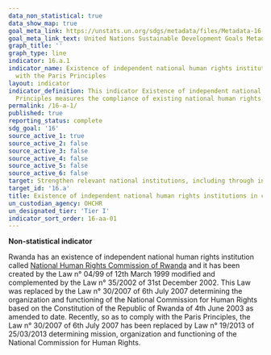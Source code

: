 ```yaml
---
data_non_statistical: true
data_show_map: true
goal_meta_link: https://unstats.un.org/sdgs/metadata/files/Metadata-16-0a-01.pdf
goal_meta_link_text: United Nations Sustainable Development Goals Metadata (pdf 1361kB)
graph_title: ''
graph_type: line
indicator: 16.a.1
indicator_name: Existence of independent national human rights institutions in compliance
  with the Paris Principles
layout: indicator
indicator_definition: This indicator Existence of independent national human rights institutions in compliance with the Paris
  Principles measures the compliance of existing national human rights institutions with the Principles relating to the Status of         National Institutions (The Paris Principles), which were adopted by the General Assembly (resolution 48/134) based on the rules of       procedure of the Global Alliance of National Human Rights Institutions (GANHRI, formerly the International Coordinating Committee of     National Institutions for the Promotion and Protection of Human Rights or ICC).
permalink: /16-a-1/
published: true
reporting_status: complete
sdg_goal: '16'
source_active_1: true
source_active_2: false
source_active_3: false
source_active_4: false
source_active_5: false
source_active_6: false
target: Strengthen relevant national institutions, including through international cooperation, for building capacity at all levels, in particular in developing countries, to prevent violence and combat terrorism and crime
target_id: '16.a'
title: Existence of independent national human rights institutions in compliance with the Paris Principles
un_custodian_agency: OHCHR
un_designated_tier: 'Tier I'
indicator_sort_order: 16-aa-01
---
```

**Non-statistical indicator**

Rwanda has an existence of independent national human rights institution called [National Human Rights Commission of Rwanda](http://www.cndp.org.rw/index.php?id=188) and it has been created by the Law n° 04/99 of 12th March 1999 modified and complemented by the Law n° 35/2002 of 31st December 2002. This Law was replaced by the Law n° 30/2007 of 6th July 2007 determining the organization and functioning of the National Commission for Human Rights based on the Constitution of the Republic of Rwanda of 4th June 2003 as amended to date. Recently, so as to comply with the Paris Principles, the Law n° 30/2007 of 6th July 2007 has been replaced by Law n° 19/2013 of 25/03/2013 determining mission, organization and functioning of the National Commission for Human Rights.
